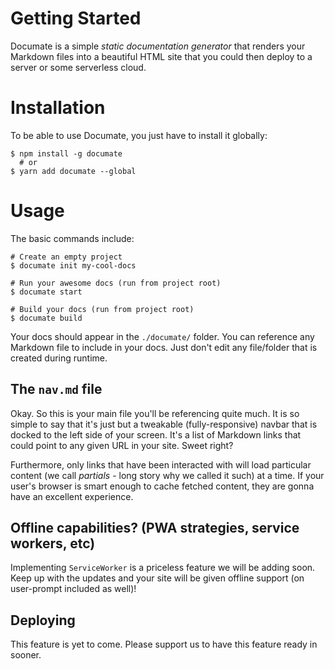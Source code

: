 # Getting Started

Documate is a simple _static documentation generator_ that renders your Markdown files
into a beautiful HTML site that you could then deploy to a server or some serverless
cloud.

# Installation

To be able to use Documate, you just have to install it globally:

```
$ npm install -g documate
  # or
$ yarn add documate --global
```

# Usage

The basic commands include:

```shell
# Create an empty project
$ documate init my-cool-docs

# Run your awesome docs (run from project root)
$ documate start

# Build your docs (run from project root)
$ documate build
```

Your docs should appear in the `./documate/` folder. You can reference any Markdown file to
include in your docs. Just don't edit any file/folder that is created during runtime.

## The `nav.md` file

Okay. So this is your main file you'll be referencing quite much. It is so simple to say that it's
just but a tweakable (fully-responsive) navbar that is docked to the left side of your screen. It's
a list of Markdown links that could point to any given URL in your site. Sweet right?

Furthermore, only links that have been interacted with will load particular content (we call _partials_ - long story why we called it such) at a time. If your user's browser is smart enough to cache fetched content, they are gonna have an excellent experience.

## Offline capabilities? (PWA strategies, service workers, etc)

Implementing `ServiceWorker` is a priceless feature we will be adding soon. Keep up with the updates and
your site will be given offline support (on user-prompt included as well)!

## Deploying

This feature is yet to come. Please support us to have this feature ready in sooner.
